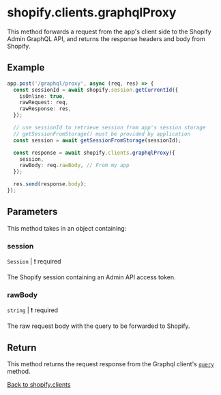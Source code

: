 # shopify.clients.graphqlProxy

This method forwards a request from the app's client side to the Shopify Admin GraphQL API, and returns the response headers and body from Shopify.

## Example

```ts
app.post('/graphql/proxy', async (req, res) => {
  const sessionId = await shopify.session.getCurrentId({
    isOnline: true,
    rawRequest: req,
    rawResponse: res,
  });

  // use sessionId to retrieve session from app's session storage
  // getSessionFromStorage() must be provided by application
  const session = await getSessionFromStorage(sessionId);

  const response = await shopify.clients.graphqlProxy({
    session,
    rawBody: req.rawBody, // From my app
  });

  res.send(response.body);
});
```

## Parameters

This method takes in an object containing:

### session

`Session` | :exclamation: required

The Shopify session containing an Admin API access token.

### rawBody

`string` | :exclamation: required

The raw request body with the query to be forwarded to Shopify.

## Return

This method returns the request response from the Graphql client's [`query`](./Graphql.md#query) method.

[Back to shopify.clients](./README.md)
